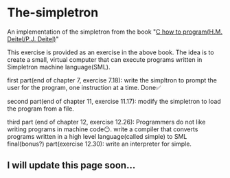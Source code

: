 # The-simpletron
An implementation of the simpletron from the book  "[C how to program(H.M. Deitel/P.J. Deitel)](https://deitel.com/c-how-to-program-9-e/)"

This exercise is provided as an exercise in the above book.
The idea is to create a small, virtual computer that can execute programs written in Simpletron machine language(SML).

first part(end of chapter 7, exercise 7.18):  write the simpltron to prompt the user for the program, one instruction at a time. Done✅

second part(end of chapter 11, exercise 11.17): modify the simpletron to load the program from a file.

third part (end of chapter 12, exercise 12.26): Programmers do not like writing programs in machine code😶. write a compiler that converts programs written in a high level language(called simple) to SML
final(bonus?) part(exercise 12.30): write an interpreter for simple.

## I will update this page soon...
